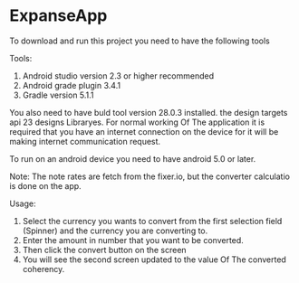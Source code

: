 # ExpanseApp
To download and run this project you need to have the following tools

Tools:
1. Android studio version 2.3 or higher recommended 
2. Android grade plugin 3.4.1
3. Gradle version 5.1.1

You also need to have buld tool version 28.0.3 installed. 
the design targets api 23 designs
 Libraryes. 
For normal working Of The application it is required that you have an internet connection 
on the device for it will be making 
internet communication request.

To run on an android device you need to have android 5.0 or later. 





Note:
The note rates are fetch from the fixer.io, but the  converter calculatio
is done on the app.


Usage:
1. Select the currency you wants to convert from the 
 first selection field (Spinner)  and the currency you are converting to. 
2. Enter the amount in number that you want to be converted. 
3. Then click the convert button on the screen 
4. You will see the second screen updated to the value Of The converted coherency.
